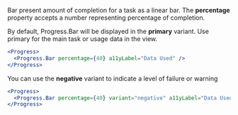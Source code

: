 Bar present amount of completion for a task as a linear bar. The **percentage** property
accepts a number representing percentage of completion.

By default, Progress.Bar will be displayed in the **primary** variant. Use primary for the main task or usage data in the view.

```jsx
<Progress>
  <Progress.Bar percentage={40} a11yLabel="Data Used" />
</Progress>
```

You can use the **negative** variant to indicate a level of failure or warning

```jsx
<Progress>
  <Progress.Bar percentage={40} variant="negative" a11yLabel="Data Used" />
</Progress>
```
